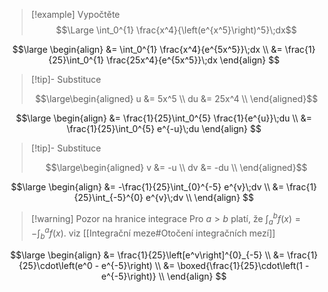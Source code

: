 > [!example] Vypočtěte
> $$\Large \int_0^{1} \frac{x^4}{\left(e^{x^5}\right)^5}\;dx$$

$$\large
\begin{align}
	&= \int_0^{1} \frac{x^4}{e^{5x^5}}\;dx \\
	&= \frac{1}{25}\int_0^{1} \frac{25x^4}{e^{5x^5}}\;dx
\end{align}
$$

> [!tip]- Substituce
>
>$$\large\begin{aligned}
u &= 5x^5 \\
du &= 25x^4 \\
>\end{aligned}$$

$$\large
\begin{align}
	&= \frac{1}{25}\int_0^{5} \frac{1}{e^{u}}\;du \\
	&= \frac{1}{25}\int_0^{5} e^{-u}\;du
\end{align}
$$

> [!tip]- Substituce
>
>$$\large\begin{aligned}
v &= -u \\
dv &= -du \\
>\end{aligned}$$

$$\large
\begin{align}
	&= -\frac{1}{25}\int_{0}^{-5} e^{v}\;dv \\
	&= \frac{1}{25}\int_{-5}^{0} e^{v}\;dv \\
\end{align}
$$

> [!warning] Pozor na hranice integrace
>Pro $a > b$ platí, že $\int_a^b f(x) = -\int_b^a f(x)$.
>viz [[Integrační meze#Otočení integračních mezí]]

$$\large
\begin{align}
	&= \frac{1}{25}\left[e^v\right]^{0}_{-5} \\
	&= \frac{1}{25}\cdot\left(e^0 - e^{-5}\right) \\
	&= \boxed{\frac{1}{25}\cdot\left(1 - e^{-5}\right)} \\
\end{align}
$$
